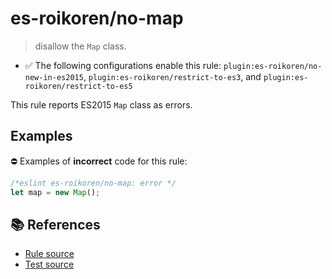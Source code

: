 # es-roikoren/no-map
> disallow the `Map` class.

- ✅ The following configurations enable this rule: `plugin:es-roikoren/no-new-in-es2015`, `plugin:es-roikoren/restrict-to-es3`, and `plugin:es-roikoren/restrict-to-es5`

This rule reports ES2015 `Map` class as errors.

## Examples

⛔ Examples of **incorrect** code for this rule:

```js
/*eslint es-roikoren/no-map: error */
let map = new Map();
```

## 📚 References

- [Rule source](https://github.com/roikoren755/eslint-plugin-es/blob/v2.0.2/src/rules/no-map.ts)
- [Test source](https://github.com/roikoren755/eslint-plugin-es/blob/v2.0.2/tests/src/rules/no-map.ts)
